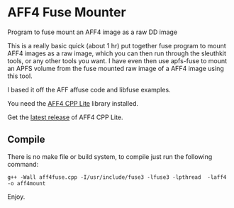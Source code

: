 # AFF4 Fuse Mounter
Program to fuse mount an AFF4 image as a raw DD image

This is a really basic quick (about 1 hr) put together fuse program to mount AFF4 images as a raw image, which you can then run through the sleuthkit tools, or any other tools you want.
I have even then use apfs-fuse to mount an APFS volume from the fuse mounted raw image of a AFF4 image using this tool.

I based it off the AFF affuse code and libfuse examples.

You need the [AFF4 CPP Lite](https://github.com/aff4/aff4-cpp-lite) library installed.

Get the [latest release](https://github.com/aff4/aff4-cpp-lite/archive/refs/tags/v2.1.1-pre.tar.gz) of AFF4 CPP Lite.

## Compile
There is no make file or build system, to compile just run the following command:

`g++ -Wall aff4fuse.cpp -I/usr/include/fuse3 -lfuse3 -lpthread  -laff4 -o aff4mount`

Enjoy.
